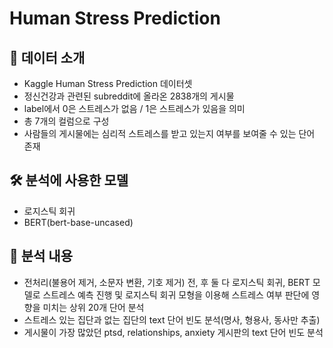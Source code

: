 # Human Stress Prediction

## 💽 데이터 소개
- Kaggle Human Stress Prediction 데이터셋
- 정신건강과 관련된 subreddit에 올라온 2838개의 게시물
- label에서 0은 스트레스가 없음 / 1은 스트레스가 있음을 의미
- 총 7개의 컬럼으로 구성
- 사람들의 게시물에는 심리적 스트레스를 받고 있는지 여부를 보여줄 수 있는 단어 존재

## 🛠️ 분석에 사용한 모델
- 로지스틱 회귀
- BERT(bert-base-uncased)

## 📜 분석 내용
- 전처리(불용어 제거, 소문자 변환, 기호 제거) 전, 후 둘 다 로지스틱 회귀, BERT 모델로 스트레스 예측 진행 및 로지스틱 회귀 모형을 이용해 스트레스 여부 판단에 영향을 미치는 상위 20개 단어 분석
- 스트레스 있는 집단과 없는 집단의 text 단어 빈도 분석(명사, 형용사, 동사만 추출)
- 게시물이 가장 많았던 ptsd, relationships, anxiety 게시판의 text 단어 빈도 분석
